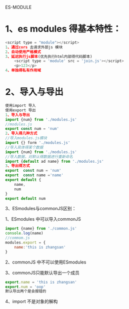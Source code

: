 ES-MODULE

# 1、es modules 得基本特性：

```js
<script type = "module"></script>
1、通过cors 去请求外部js 模块
2、自动使用严格模式
3、延迟执行js脚本(优先执行html内部得代码脚本)
    <script type = 'module' src = 'join.js'></script>
	<p>123</p>
4、单独得私有作用域
```

# 2、导入与导出

```js
使用import 导入
使用export 导出
1、导入与导出
import {num} from './modules.js'
//modules.js 
export const num = 'num'
2、导入得几种方式
//导入modules.js模块
import {} form './modules.js'
//导入具体得某个数据
import {num} from './modules.js'
//导入数据，对默认得数据进行重新命名
import {default ad name} from './modules.js'
3、导出得方式
export  const num = 'num'
export  const name ='name'
export default {
    name,
    num
}
export default num
```

3、ESmodules与commonJS区别：

1、ESmodules 中可以导入commonJS

```js
import {name} from './common.js'
console.log(name)
//commom.js
modules.export = {
    name:'this is zhangsan'
}
```

2、commonJS 中不可以使用ESmodules

3、commonJS只能默认导出一个成员

```js
export.name = 'this is zhangsan'
export.num = 'oop' 
默认导出两个是会报错的
```

4、import 不是对象的解构